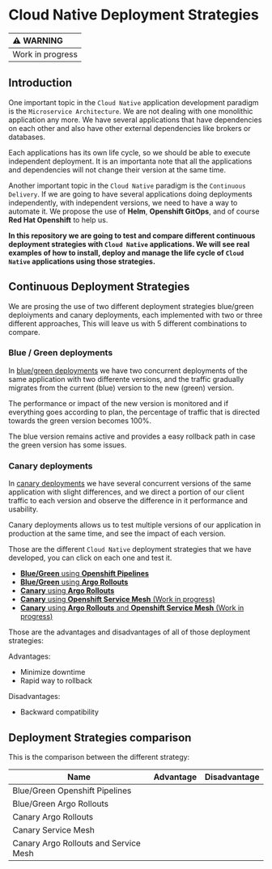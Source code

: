 # Cloud Native Deployment Strategies

| :warning: WARNING          |
|:---------------------------|
| Work in progress           |

## Introduction
 
One important topic in the `Cloud Native` application development paradigm is the `Microservice Architecture`. We are not dealing with one monolithic application any more. We have several applications that have dependencies on each other and also have other external dependencies like brokers or databases.
 
Each applications has its own life cycle, so we should be able to execute independent deployment. It is an importanta note that all the applications and dependencies will not change their version at the same time.
 
Another important topic in the `Cloud Native` paradigm is the `Continuous Delivery`. If we are going to have several applications doing deployments independently, with independent versions, we need to have a way to automate it. We propose the use of **Helm**, **Openshift GitOps**, and of course **Red Hat Openshift** to help us.
 
**In this repository we are going to test and compare different continuous deployment strategies with `Cloud Native` applications. We will see real examples of how to install, deploy and manage the life cycle of `Cloud Native` applications using those strategies.**
 
## Continuous Deployment Strategies

We are prosing the use of two different deployment strategies blue/green deploiyments and canary deployments, each implemented with two or three different approaches, This will leave us with 5 different combinations to compare.

### Blue / Green deployments

In [blue/green deployments](https://www.redhat.com/en/topics/devops/what-is-blue-green-deployment) we have two concurrent deployments of the same application with two differente versions, and the traffic gradually migrates from the current (blue) version to the new (green) version.

The performance or impact of the new version is monitored and if everything goes according to plan, the percentage of traffic that is directed towards the green version becomes 100%.

The blue version remains active and provides a easy rollback path in case the green version has some issues.


### Canary deployments

In [canary deployments](https://developers.redhat.com/blog/2022/10/07/coming-terms-canary-deployment) we have several concurrent versions of the same application with slight differences, and we direct a portion of our client traffic to each version and observe the difference in it performance and usability.

Canary deployments allows us to test multiple versions of our application in production at the same time, and see the impact of each version.

Those are the different `Cloud Native` deployment strategies that we have developed, you can click on each one and test it.

- [**Blue/Green** using **Openshift Pipelines**](/blue-green-pipeline)
- [**Blue/Green** using **Argo Rollouts**](/blue-green-argo-rollouts)
- [**Canary** using **Argo Rollouts**](/canary-argo-rollouts)
- [**Canary** using **Openshift Service Mesh** (Work in progress)](/canary-service-mesh)
- [**Canary** using **Argo Rollouts** and **Openshift Service Mesh** (Work in progress)](/canary-rollouts-service-mesh)



Those are the advantages and disadvantages of all of those deployment strategies:

Advantages:

- Minimize downtime
- Rapid way to rollback
 
Disadvantages:

- Backward compatibility

## Deployment Strategies comparison

This is the comparison between the different strategy:

| Name                                  | Advantage | Disadvantage |
| ------------------------------------- | --------- | ------------ |
| Blue/Green Openshift Pipelines        |           |              |
| Blue/Green Argo Rollouts              |           |              |
| Canary Argo Rollouts                  |           |              |
| Canary Service Mesh                   |           |              |
| Canary Argo Rollouts and Service Mesh |           |              |



